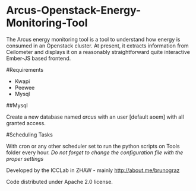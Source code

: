 Arcus-Openstack-Energy-Monitoring-Tool
====================

The Arcus energy monitoring tool is a tool to understand how energy is consumed
in an Openstack cluster. At present, it extracts information
from Ceilometer and displays it on a reasonably straightforward
quite interactive Ember-JS based frontend.

#Requirements

- Kwapi
- Peewee
- Mysql

##Mysql

Create a new database named *arcus* with an user [default aoem]
with all granted access.

#Scheduling Tasks

With cron or any other scheduler set to run the python scripts on Tools folder
every hour. *Do not forget to change the configuration file with the proper settings*


Developed by the ICCLab in ZHAW - mainly http://about.me/brunograz

Code distributed under Apache 2.0 license.
